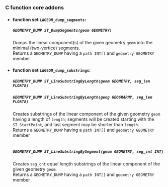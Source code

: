 ### C function core addons

* #### function set `LWGEOM_dump_segments`: <br>
  ##### `GEOMETRY_DUMP ST_DumpSegments(geom GEOMETRY)`<br>
  Dumps the linear component(s) of the given geometry `geom` into the minimal (two-vertice) segments.<br>
  Returns a `GEOMETRY_DUMP` having a `path INT[]` and `geometry GEOMETRY` member
  
* #### function set `LWGEOM_dump_substrings`: <br>
  ##### `GEOMETRY_DUMP ST_LineSubstringByLength(geom GEOMETRY, seg_len FLOAT8)` <br>
  ##### `GEOMETRY_DUMP ST_LineSubstringByLength(geog GEOGRAPHY, seg_len FLOAT8)`
  Creates substrings of the linear component of the given geometry `geom` having a length of `length`;
  segments will be created starting with the `ST_StartPoint`, and last segment may be shorter than `length`.<br>
  Returns a `GEOMETRY_DUMP` having a `path INT[]` and `geometry GEOMETRY` member
  <br>
  <br>
  ##### `GEOMETRY_DUMP ST_LineSubstringBySegment(geom GEOMETRY, seg_cnt INT)`
  Creates `seg_cnt` equal length substrings of the linear component of the given geometry `geom`.<br>
  Returns a `GEOMETRY_DUMP` having a `path INT[]` and `geometry GEOMETRY` member
